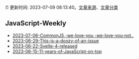 :alarm_clock: 更新时间: 2023-07-09 08:13:40。[文章来源](/README.md)、[文章分类](/TAGS.md)

## JavaScript-Weekly




- [2023-07-06-CommonJS,-we-love-you,-we-love-you-not..](https://javascriptweekly.com/issues/646) 
- [2023-06-29-This-is-a-doozy-of-an-issue](https://javascriptweekly.com/issues/645) 
- [2023-06-22-Svelte-4-released](https://javascriptweekly.com/issues/644) 
- [2023-06-15-11-years-of-JavaScript-on-top](https://javascriptweekly.com/issues/643) 
